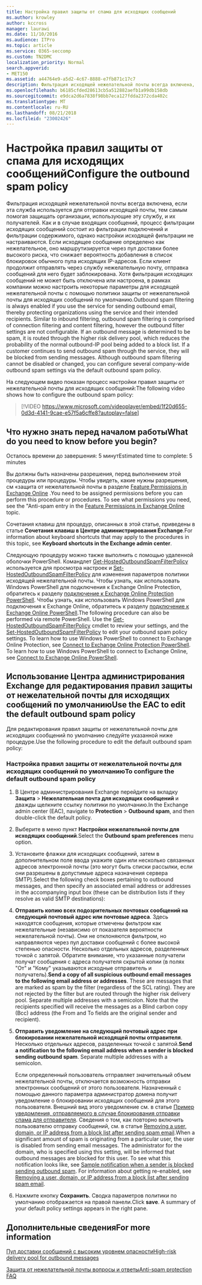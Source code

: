 ```yaml
---
title: Настройка правил защиты от спама для исходящих сообщений
ms.author: krowley
author: kccross
manager: laurawi
ms.date: 11/10/2016
ms.audience: ITPro
ms.topic: article
ms.service: O365-seccomp
ms.custom: TN2DMC
localization_priority: Normal
search.appverid:
- MET150
ms.assetid: a44764e9-a5d2-4c67-8888-e7fb871c17c7
description: Фильтрация исходящей нежелательной почты всегда включена, если эта служба используется для отправки исходящей почты, тем самым помогая защищать организации, использующие эту службу, и их получателей.
ms.openlocfilehash: b6185cfded28613cb5a512882aefb1a99db158db
ms.sourcegitcommit: e9dca2d6a7838f98bb7eca127fdda2372cda402c
ms.translationtype: MT
ms.contentlocale: ru-RU
ms.lasthandoff: 08/21/2018
ms.locfileid: "23002426"
---
```

# <a name="configure-the-outbound-spam-policy"></a><span data-ttu-id="fd550-103">Настройка правил защиты от спама для исходящих сообщений</span><span class="sxs-lookup"><span data-stu-id="fd550-103">Configure the outbound spam policy</span></span>

<span data-ttu-id="fd550-p101">Фильтрация исходящей нежелательной почты всегда включена, если эта служба используется для отправки исходящей почты, тем самым помогая защищать организации, использующие эту службу, и их получателей. Как и в случае входящих сообщений, процесс фильтрации исходящих сообщений состоит из фильтрации подключений и фильтрации содержимого, однако настройки исходящей фильтрации не настраиваются. Если исходящее сообщение определено как нежелательное, оно маршрутизируется через пул доставки более высокого риска, что снижает вероятность добавления в список блокировок обычного пула исходящих IP-адресов. Если клиент продолжит отправлять через службу нежелательную почту, отправка сообщений для него будет заблокирована. Хотя фильтрация исходящих сообщений не может быть отключена или настроена, в рамках компании можно настроить некоторые параметры для исходящей нежелательной почты с помощью политики защиты от нежелательной почты для исходящих сообщений по умолчанию.</span><span class="sxs-lookup"><span data-stu-id="fd550-p101">Outbound spam filtering is always enabled if you use the service for sending outbound email, thereby protecting organizations using the service and their intended recipients. Similar to inbound filtering, outbound spam filtering is comprised of connection filtering and content filtering, however the outbound filter settings are not configurable. If an outbound message is determined to be spam, it is routed through the higher risk delivery pool, which reduces the probability of the normal outbound-IP pool being added to a block list. If a customer continues to send outbound spam through the service, they will be blocked from sending messages. Although outbound spam filtering cannot be disabled or changed, you can configure several company-wide outbound spam settings via the default outbound spam policy.</span></span> 
  
<span data-ttu-id="fd550-109">На следующем видео показан процесс настройки правил защиты от нежелательной почты для исходящих сообщений:</span><span class="sxs-lookup"><span data-stu-id="fd550-109">The following video shows how to configure the outbound spam policy:</span></span>
  
> [!VIDEO https://www.microsoft.com/videoplayer/embed/1f20d655-0d3d-4141-9cae-e57f5a6cffe8?autoplay=false]
  
## <a name="what-do-you-need-to-know-before-you-begin"></a><span data-ttu-id="fd550-110">Что нужно знать перед началом работы</span><span class="sxs-lookup"><span data-stu-id="fd550-110">What do you need to know before you begin?</span></span>
<span data-ttu-id="fd550-111"><a name="sectionSection0"> </a></span><span class="sxs-lookup"><span data-stu-id="fd550-111"></span></span>

<span data-ttu-id="fd550-112">Осталось времени до завершения: 5 минут</span><span class="sxs-lookup"><span data-stu-id="fd550-112">Estimated time to complete: 5 minutes</span></span>
  
<span data-ttu-id="fd550-p102">Вы должны быть назначены разрешения, перед выполнением этой процедуры или процедуры. Чтобы увидеть, какие нужны разрешения, см «защита от нежелательной почты в разделе [Feature Permissions in Exchange Online](http://technet.microsoft.com/library/15073ce1-0917-403b-8839-02a2ebc96e16.aspx) .</span><span class="sxs-lookup"><span data-stu-id="fd550-p102">You need to be assigned permissions before you can perform this procedure or procedures. To see what permissions you need, see the "Anti-spam entry in the [Feature Permissions in Exchange Online](http://technet.microsoft.com/library/15073ce1-0917-403b-8839-02a2ebc96e16.aspx) topic.</span></span> 
  
<span data-ttu-id="fd550-115">Сочетания клавиш для процедур, описанных в этой статье, приведены в статье **Сочетания клавиш в Центре администрирования Exchange**.</span><span class="sxs-lookup"><span data-stu-id="fd550-115">For information about keyboard shortcuts that may apply to the procedures in this topic, see **Keyboard shortcuts in the Exchange admin center**.</span></span>
  
<span data-ttu-id="fd550-p103">Следующую процедуру можно также выполнить с помощью удаленной оболочки PowerShell. Командлет [Get-HostedOutboundSpamFilterPolicy](http://technet.microsoft.com/library/8f15c83c-c10a-4d9d-b135-35321430bdc2.aspx) используется для просмотра настроек и [Set-HostedOutboundSpamFilterPolicy](http://technet.microsoft.com/library/665d1b04-d4b5-4a0e-811a-4e37096ccbfd.aspx) для изменения параметров политики исходящей нежелательной почты. Чтобы узнать, как использовать Windows PowerShell для подключения к Exchange Online Protection, обратитесь к разделу [подключение к Exchange Online Protection PowerShell](https://go.microsoft.com/fwlink/p/?linkid=627290). Чтобы узнать, как использовать Windows PowerShell для подключения к Exchange Online, обратитесь к разделу [подключение к Exchange Online PowerShell](https://go.microsoft.com/fwlink/p/?linkid=396554).</span><span class="sxs-lookup"><span data-stu-id="fd550-p103">The following procedure can also be performed via remote PowerShell. Use the [Get-HostedOutboundSpamFilterPolicy](http://technet.microsoft.com/library/8f15c83c-c10a-4d9d-b135-35321430bdc2.aspx) cmdlet to review your settings, and the [Set-HostedOutboundSpamFilterPolicy](http://technet.microsoft.com/library/665d1b04-d4b5-4a0e-811a-4e37096ccbfd.aspx) to edit your outbound spam policy settings. To learn how to use Windows PowerShell to connect to Exchange Online Protection, see [Connect to Exchange Online Protection PowerShell](https://go.microsoft.com/fwlink/p/?linkid=627290). To learn how to use Windows PowerShell to connect to Exchange Online, see [Connect to Exchange Online PowerShell](https://go.microsoft.com/fwlink/p/?linkid=396554).</span></span>
  
## <a name="use-the-eac-to-edit-the-default-outbound-spam-policy"></a><span data-ttu-id="fd550-120">Использование Центра администрирования Exchange для редактирования правил защиты от нежелательной почты для исходящих сообщений по умолчанию</span><span class="sxs-lookup"><span data-stu-id="fd550-120">Use the EAC to edit the default outbound spam policy</span></span>
<span data-ttu-id="fd550-121"><a name="sectionSection1"> </a></span><span class="sxs-lookup"><span data-stu-id="fd550-121"></span></span>

<span data-ttu-id="fd550-122">Для редактирования правил защиты от нежелательной почты для исходящих сообщений по умолчанию следуйте указанной ниже процедуре.</span><span class="sxs-lookup"><span data-stu-id="fd550-122">Use the following procedure to edit the default outbound spam policy:</span></span>
  
### <a name="to-configure-the-default-outbound-spam-policy"></a><span data-ttu-id="fd550-123">Настройка правил защиты от нежелательной почты для исходящих сообщений по умолчанию</span><span class="sxs-lookup"><span data-stu-id="fd550-123">To configure the default outbound spam policy</span></span>

1. <span data-ttu-id="fd550-124">В Центре администрирования Exchange перейдите на вкладку **Защита** \> **Нежелательная почта для исходящих сообщений** и дважды щелкните ссылку политики по умолчанию.</span><span class="sxs-lookup"><span data-stu-id="fd550-124">In the Exchange admin center (EAC), navigate to **Protection** \> **Outbound spam**, and then double-click the default policy.</span></span>
    
2. <span data-ttu-id="fd550-125">Выберите в меню пункт **Настройки нежелательной почты для исходящих сообщений**.</span><span class="sxs-lookup"><span data-stu-id="fd550-125">Select the **Outbound spam preferences** menu option.</span></span> 
    
3. <span data-ttu-id="fd550-126">Установите флажки для исходящих сообщений, затем в дополнительном поле ввода укажите один или несколько связанных адресов электронной почты (это могут быть списки рассылки, если они разрешены в допустимые адреса назначения сервера SMTP).</span><span class="sxs-lookup"><span data-stu-id="fd550-126">Select the following check boxes pertaining to outbound messages, and then specify an associated email address or addresses in the accompanying input box (these can be distribution lists if they resolve as valid SMTP destinations):</span></span>
    
1. <span data-ttu-id="fd550-p104">**Отправить копию всех подозрительных почтовых сообщений на следующий почтовый адрес или почтовые адреса**. Здесь находятся сообщения, которые отмечены фильтром как нежелательные (независимо от показателя вероятности нежелательной почты). Они не отклоняются фильтром, но направляются через пул доставки сообщений с более высокой степенью опасности. Несколько отдельных адресов, разделенных точкой с запятой. Обратите внимание, что указанные получатели получат сообщения с адреса получателя скрытой копии (в полях "От" и "Кому" указываются исходные отправитель и получатель).</span><span class="sxs-lookup"><span data-stu-id="fd550-p104">**Send a copy of all suspicious outbound email messages to the following email address or addresses**. These are messages that are marked as spam by the filter (regardless of the SCL rating). They are not rejected by the filter but are routed through the higher risk delivery pool. Separate multiple addresses with a semicolon. Note that the recipients specified will receive the messages as a Blind carbon copy (Bcc) address (the From and To fields are the original sender and recipient).</span></span>
    
2. <span data-ttu-id="fd550-p105">**Отправить уведомление на следующий почтовый адрес при блокировании нежелательной исходящей почты отправителя**. Несколько отдельных адресов, разделенных точкой с запятой.</span><span class="sxs-lookup"><span data-stu-id="fd550-p105">**Send a notification to the following email address when a sender is blocked sending outbound spam**. Separate multiple addresses with a semicolon.</span></span>
    
    <span data-ttu-id="fd550-p106">Если определенный пользователь отправляет значительный объем нежелательной почты, отключается возможность отправки электронных сообщений от этого пользователя. Назначенный с помощью данного параметра администратор домена получит уведомление о блокировании исходящих сообщений для этого пользователя. Внешний вид этого уведомление см. в статье [Пример уведомления, отправляемого в случае блокирования отправки спама для отправителя](sample-notification-when-a-sender-is-blocked-sending-outbound-spam.md). Сведения о том, как повторно включить пользователю отправку сообщений, см. в статье [Removing a user, domain, or IP address from a block list after sending spam email](http://technet.microsoft.com/library/712cfcc1-31e8-4e51-8561-b64258a8f1e5.aspx).</span><span class="sxs-lookup"><span data-stu-id="fd550-p106">When a significant amount of spam is originating from a particular user, the user is disabled from sending email messages. The administrator for the domain, who is specified using this setting, will be informed that outbound messages are blocked for this user. To see what this notification looks like, see [Sample notification when a sender is blocked sending outbound spam](sample-notification-when-a-sender-is-blocked-sending-outbound-spam.md). For information about getting re-enabled, see [Removing a user, domain, or IP address from a block list after sending spam email](http://technet.microsoft.com/library/712cfcc1-31e8-4e51-8561-b64258a8f1e5.aspx).</span></span>
    
4. <span data-ttu-id="fd550-p107">Нажмите кнопку **Сохранить**. Сводка параметров политики по умолчанию отображается на правой панели.</span><span class="sxs-lookup"><span data-stu-id="fd550-p107">Click **save**. A summary of your default policy settings appears in the right pane.</span></span>
    
## <a name="for-more-information"></a><span data-ttu-id="fd550-140">Дополнительные сведения</span><span class="sxs-lookup"><span data-stu-id="fd550-140">For more information</span></span>
<span data-ttu-id="fd550-141"><a name="sectionSection2"> </a></span><span class="sxs-lookup"><span data-stu-id="fd550-141"></span></span>

[<span data-ttu-id="fd550-142">Пул доставки сообщений с высоким уровнем опасности</span><span class="sxs-lookup"><span data-stu-id="fd550-142">High-risk delivery pool for outbound messages</span></span>](high-risk-delivery-pool-for-outbound-messages.md)
  
[<span data-ttu-id="fd550-143">Защита от нежелательной почты вопросы и ответы</span><span class="sxs-lookup"><span data-stu-id="fd550-143">Anti-spam protection FAQ</span></span>](anti-spam-protection-faq.md)
  

